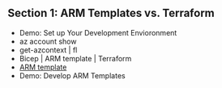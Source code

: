 ## Section 1: ARM Templates vs. Terraform
* Demo: Set up Your Development Envioronment
* az account show
* get-azcontext | fl
* Bicep | ARM template | Terraform
* [ARM template](https://learn.microsoft.com/en-us/azure/templates/)
* Demo: Develop ARM Templates
